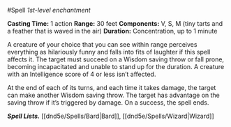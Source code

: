 #Spell
*1st-level enchantment*

**Casting Time:** 1 action
**Range:** 30 feet
**Components:** V, S, M (tiny tarts and a feather that is waved in the air)
**Duration:** Concentration, up to 1 minute

A creature of your choice that you can see within range perceives everything as hilariously funny and falls into fits of laughter if this spell affects it. The target must succeed on a Wisdom saving throw or fall prone, becoming incapacitated and unable to stand up for the duration. A creature with an Intelligence score of 4 or less isn’t affected.

At the end of each of its turns, and each time it takes damage, the target can make another Wisdom saving throw. The target has advantage on the saving throw if it’s triggered by damage. On a success, the spell ends.

***Spell Lists.*** [[dnd5e/Spells/Bard\|Bard]], [[dnd5e/Spells/Wizard\|Wizard]]